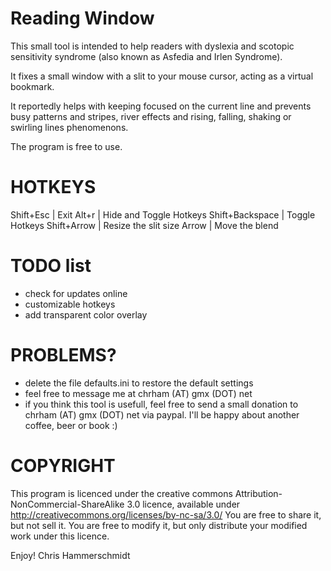﻿Reading Window
==============

This small tool is intended to help readers with dyslexia and scotopic sensitivity syndrome (also known as Asfedia and Irlen Syndrome).

It fixes a small window with a slit to your mouse cursor, acting as a virtual bookmark. 

It reportedly helps with keeping focused on the current line and prevents busy patterns and stripes, river effects and rising, falling, shaking or swirling lines phenomenons.

The program is free to use. 

HOTKEYS
=======

Shift+Esc			|	Exit
Alt+r			 	|	Hide and Toggle Hotkeys
Shift+Backspace		|	Toggle Hotkeys
Shift+Arrow			|	Resize the slit size
Arrow				|	Move the blend

TODO list
=========

* check for updates online
* customizable hotkeys
* add transparent color overlay

PROBLEMS?
=========

* delete the file defaults.ini to restore the default settings
* feel free to message me at chrham (AT) gmx (DOT) net
* if you think this tool is usefull, feel free to send a small donation to chrham (AT) gmx (DOT) net via paypal. I'll be happy about another coffee, beer or book :)

COPYRIGHT
=========
This program is licenced under the creative commons Attribution-NonCommercial-ShareAlike 3.0 licence, available under 
http://creativecommons.org/licenses/by-nc-sa/3.0/
You are free to share it, but not sell it. You are free to modify it, but only distribute your modified work under this licence.

Enjoy!
Chris Hammerschmidt